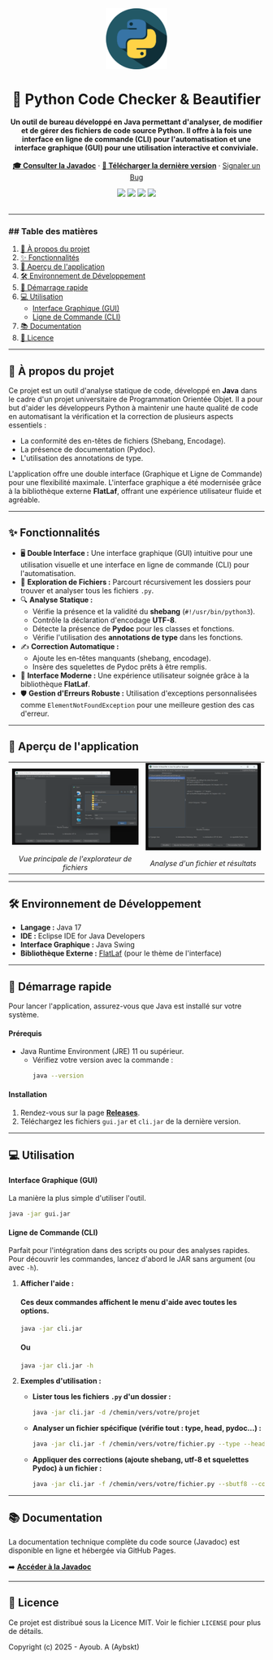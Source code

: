 <div align="center">
  <img src="https://raw.githubusercontent.com/Aybskt/Checker-Beautifier-in-Java-for-python-language/main/assets/logo.png" width="120px" />
  <h1 align="center">🐍 Python Code Checker & Beautifier</h1>
  <p align="center">
    <strong>Un outil de bureau développé en Java permettant d'analyser, de modifier et de gérer des fichiers de code source Python. Il offre à la fois une interface en ligne de commande (CLI) pour l'automatisation et une interface graphique (GUI) pour une utilisation interactive et conviviale.</strong>
    <br />
    <br />
    <a href="https://aybskt.github.io/Checker-Beautifier-in-Java-for-python-language/"><strong>🎓 Consulter la Javadoc</strong></a>
    ·
    <a href="https://github.com/Aybskt/Checker-Beautifier-in-Java-for-python-language/releases"><strong>🚀 Télécharger la dernière version</strong></a>
    ·
    <a href="https://github.com/Aybskt/Checker-Beautifier-in-Java-for-python-language/issues">Signaler un Bug</a>
  </p>
</div>

<div align="center">
  <img src="https://img.shields.io/github/last-commit/Aybskt/Checker-Beautifier-in-Java-for-python-language?style=for-the-badge&logo=github&color=blue" />
  <img src="https://img.shields.io/github/repo-size/Aybskt/Checker-Beautifier-in-Java-for-python-language?style=for-the-badge&logo=github" />
  <img src="https://img.shields.io/github/languages/top/Aybskt/Checker-Beautifier-in-Java-for-python-language?style=for-the-badge&logo=java" />
  <img src="https://img.shields.io/github/license/Aybskt/Checker-Beautifier-in-Java-for-python-language?style=for-the-badge&color=green&v=1" />
</div>
<br>

---
### ## Table des matières

1.  [🌟 À propos du projet](#-à-propos-du-projet)
2.  [✨ Fonctionnalités](#-fonctionnalités)
3.  [📸 Aperçu de l'application](#-aperçu-de-lapplication)
4.  [🛠️ Environnement de Développement](#️-environnement-de-développement)
5.  [🚀 Démarrage rapide](#-démarrage-rapide)
6.  [💻 Utilisation](#-utilisation)
    * [Interface Graphique (GUI)](#interface-graphique-gui)
    * [Ligne de Commande (CLI)](#ligne-de-commande-cli)
7.  [📚 Documentation](#-documentation)
8.  [📜 Licence](#-licence)
---
## 🌟 À propos du projet

Ce projet est un outil d'analyse statique de code, développé en **Java** dans le cadre d'un projet universitaire de Programmation Orientée Objet. Il a pour but d'aider les développeurs Python à maintenir une haute qualité de code en automatisant la vérification et la correction de plusieurs aspects essentiels :
* La conformité des en-têtes de fichiers (Shebang, Encodage).
* La présence de documentation (Pydoc).
* L'utilisation des annotations de type.

L'application offre une double interface (Graphique et Ligne de Commande) pour une flexibilité maximale. L'interface graphique a été modernisée grâce à la bibliothèque externe **FlatLaf**, offrant une expérience utilisateur fluide et agréable.

---

## ✨ Fonctionnalités

* 🖥️ **Double Interface :** Une interface graphique (GUI) intuitive pour une utilisation visuelle et une interface en ligne de commande (CLI) pour l'automatisation.
* 📂 **Exploration de Fichiers :** Parcourt récursivement les dossiers pour trouver et analyser tous les fichiers `.py`.
* 🔍 **Analyse Statique :**
    * Vérifie la présence et la validité du **shebang** (`#!/usr/bin/python3`).
    * Contrôle la déclaration d'encodage **UTF-8**.
    * Détecte la présence de **Pydoc** pour les classes et fonctions.
    * Vérifie l'utilisation des **annotations de type** dans les fonctions.
* ✍️ **Correction Automatique :**
    * Ajoute les en-têtes manquants (shebang, encodage).
    * Insère des squelettes de Pydoc prêts à être remplis.
* 🎨 **Interface Moderne :** Une expérience utilisateur soignée grâce à la bibliothèque **FlatLaf**.
* 🛡️ **Gestion d'Erreurs Robuste :** Utilisation d'exceptions personnalisées comme `ElementNotFoundException` pour une meilleure gestion des cas d'erreur.

---

## 📸 Aperçu de l'application


<table>
  <tr>
    <td><img src="https://raw.githubusercontent.com/Aybskt/Checker-Beautifier-in-Java-for-python-language/main/assets/img1.png" alt="Vue principale de l'explorateur de fichiers"></td>
    <td><img src="https://raw.githubusercontent.com/Aybskt/Checker-Beautifier-in-Java-for-python-language/main/assets/img2.png" alt="Analyse d'un fichier et résultats"></td>
  </tr>
  <tr>
    <td align="center"><em>Vue principale de l'explorateur de fichiers</em></td>
    <td align="center"><em>Analyse d'un fichier et résultats</em></td>
  </tr>
</table>

---

## 🛠️ Environnement de Développement

* **Langage :** Java 17
* **IDE :** Eclipse IDE for Java Developers
* **Interface Graphique :** Java Swing
* **Bibliothèque Externe :** [FlatLaf](https://www.formdev.com/flatlaf/) (pour le thème de l'interface)

---

## 🚀 Démarrage rapide

Pour lancer l'application, assurez-vous que Java est installé sur votre système.

#### **Prérequis**
* Java Runtime Environment (JRE) 11 ou supérieur.
    * Vérifiez votre version avec la commande :
        ```sh
        java --version
        ```

#### **Installation**
1.  Rendez-vous sur la page **[Releases](https://github.com/Aybskt/Checker-Beautifier-in-Java-for-python-language/releases)**.
2.  Téléchargez les fichiers `gui.jar` et `cli.jar` de la dernière version.

---

## 💻 Utilisation

#### **Interface Graphique (GUI)**

La manière la plus simple d'utiliser l'outil.
```sh
java -jar gui.jar
```
#### **Ligne de Commande (CLI)**

Parfait pour l'intégration dans des scripts ou pour des analyses rapides.
Pour découvrir les commandes, lancez d'abord le JAR sans argument (ou avec `-h`).

1.  **Afficher l'aide :**
    #### Ces deux commandes affichent le menu d'aide avec toutes les options.
    ```sh
    java -jar cli.jar
    ```
    #### Ou
    ```sh
    java -jar cli.jar -h
    ```

2.  **Exemples d'utilisation :**
    * **Lister tous les fichiers `.py` d'un dossier :**
        ```sh
        java -jar cli.jar -d /chemin/vers/votre/projet
        ```
    * **Analyser un fichier spécifique (vérifie tout : type, head, pydoc...) :**
        ```sh
        java -jar cli.jar -f /chemin/vers/votre/fichier.py --type --head --pydoc
        ```
    * **Appliquer des corrections (ajoute shebang, utf-8 et squelettes Pydoc) à un fichier :**
        ```sh
        java -jar cli.jar -f /chemin/vers/votre/fichier.py --sbutf8 --comment
        ```

---

## 📚 Documentation

La documentation technique complète du code source (Javadoc) est disponible en ligne et hébergée via GitHub Pages.

➡️ **[Accéder à la Javadoc](https://aybskt.github.io/Checker-Beautifier-in-Java-for-python-language/)**

---

## 📜 Licence

Ce projet est distribué sous la Licence MIT. Voir le fichier `LICENSE` pour plus de détails.

Copyright (c) 2025 - Ayoub. A (Aybskt)
